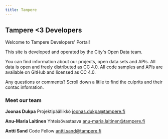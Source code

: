 ```yaml
---
title: Tampere
---
```


## Tampere &lt;3 Developers

Welcome to Tampere Developers' Portal!

This site is developed and operated by the City's Open Data team.

You can find information about our projects, open data sets and APIs. All data is open and freely distributed as CC 4.0. All code samples and APIs are available on GitHub and licensed as CC 4.0.

Any questions or comments? Scroll down a litlle to find the culprits and their contac infomation.

### Meet our team
**Joonas Dukpa**
Projektipäällikkö
joonas.dukpa@tampere.fi

**Anu-Maria Laitinen**
Yhteisövastaava
anu-maria.laitinen@tampere.fi

**Antti Sand**
Code Fellow
antti.sand@tampere.fi
